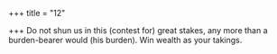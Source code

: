 +++
title = "12"

+++
Do not shun us in this (contest for) great stakes, any more than a  burden-bearer would (his burden).
Win wealth as your takings.